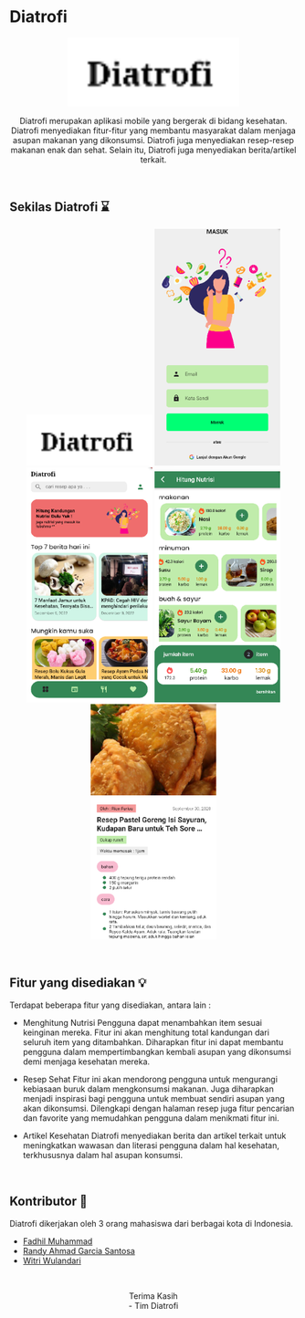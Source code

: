 # Diatrofi
<!-- BACKGROUND PROJECT -->
<p align="center">
<img width="300px" src="https://github.com/famuh/diatrofi-healthcare/blob/master/SS/logo.png"> 

  <br>
  <p align="center">
    Diatrofi merupakan aplikasi mobile yang bergerak di bidang kesehatan. Diatrofi menyediakan fitur-fitur yang membantu masyarakat dalam menjaga asupan makanan yang dikonsumsi. Diatrofi juga menyediakan resep-resep makanan enak dan sehat. Selain itu, Diatrofi juga menyediakan berita/artikel terkait.
    <br />
  </p>
</p>
<br>

## Sekilas Diatrofi :hourglass:
<p align="center">
<img width="220px" src="https://github.com/famuh/diatrofi-healthcare/blob/master/SS/logo.png"> 
<img width="220px" src="https://github.com/famuh/diatrofi-healthcare/blob/master/SS/masuk.png">
<img width="220px" src="https://github.com/famuh/diatrofi-healthcare/blob/master/SS/home.png"> 
<img width="220px" src="https://github.com/famuh/diatrofi-healthcare/blob/master/SS/hitung.png"> 
<img width="220px" src="https://github.com/famuh/diatrofi-healthcare/blob/master/SS/resep.png"> 
</p>
<br>

<!-- Fitur -->
## Fitur yang disediakan :bulb:
Terdapat beberapa fitur yang disediakan, antara lain :

* Menghitung Nutrisi
Pengguna dapat menambahkan item sesuai keinginan mereka. Fitur ini akan menghitung total kandungan dari seluruh item yang ditambahkan. Diharapkan fitur ini dapat membantu pengguna dalam mempertimbangkan kembali asupan yang dikonsumsi demi menjaga kesehatan mereka.

* Resep Sehat
Fitur ini akan mendorong pengguna untuk mengurangi kebiasaan buruk dalam mengkonsumsi makanan. Juga diharapkan menjadi inspirasi bagi pengguna untuk membuat sendiri asupan yang akan dikonsumsi. Dilengkapi dengan halaman resep juga fitur pencarian dan favorite yang memudahkan pengguna dalam menikmati fitur ini.

* Artikel Kesehatan
Diatrofi menyediakan berita dan artikel terkait untuk meningkatkan wawasan dan literasi pengguna dalam hal kesehatan, terkhususnya dalam hal asupan konsumsi.
<br>

<!-- Contributor -->
## Kontributor :brain:
Diatrofi dikerjakan oleh 3 orang mahasiswa dari berbagai kota di Indonesia.
* [Fadhil Muhammad](https://www.linkedin.com/in/fadhil-muhammad79/)
* [Randy Ahmad Garcia Santosa](https://www.linkedin.com/in/randy-ahmad-garcia-santosa-854b411b1/)
* [Witri Wulandari](https://www.linkedin.com/in/witri-wulandari-95654a24b/)
<br>

<!-- Thanks -->
<p align="center">
Terima Kasih
<br>
- Tim Diatrofi
</p>
